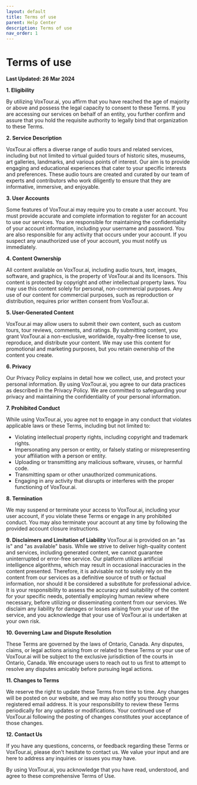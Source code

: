 ```yaml
---
layout: default
title: Terms of use
parent: Help Center
description: Terms of use
nav_order: 1
---
```


# Terms of use

**Last Updated: 26 Mar 2024**

**1. Eligibility**

By utilizing VoxTour.ai, you affirm that you have reached the age of majority or above and possess the legal 
capacity to consent to these Terms. If you are accessing our services on behalf of an entity, you further 
confirm and assure that you hold the requisite authority to legally bind that organization to these Terms.

**2. Service Description**

VoxTour.ai offers a diverse range of audio tours and related services, including but not limited to virtual 
guided tours of historic sites, museums, art galleries, landmarks, and various points of interest. 
Our aim is to provide engaging and educational experiences that cater to your specific interests and preferences. 
These audio tours are created and curated by our team of experts and contributors who work diligently to ensure 
that they are informative, immersive, and enjoyable.

**3. User Accounts**

Some features of VoxTour.ai may require you to create a user account. You must provide accurate and complete 
information to register for an account to use our services. You are responsible for maintaining the 
confidentiality of your account information, including your username and password. You are also responsible for 
any activity that occurs under your account. If you suspect any unauthorized use of your account, 
you must notify us immediately.

**4. Content Ownership**

All content available on VoxTour.ai, including audio tours, text, images, software, and graphics, is the property of 
VoxTour.ai and its licensors. This content is protected by copyright and other intellectual property laws. 
You may use this content solely for personal, non-commercial purposes. Any use of our content for commercial purposes, 
such as reproduction or distribution, requires prior written consent from VoxTour.ai.

**5. User-Generated Content**

VoxTour.ai may allow users to submit their own content, such as custom tours, tour reviews, comments, and ratings. 
By submitting content, you grant VoxTour.ai a non-exclusive, worldwide, royalty-free license to use, reproduce, 
and distribute your content. We may use this content for promotional and marketing purposes, but you retain ownership 
of the content you create.

**6. Privacy**

Our Privacy Policy explains in detail how we collect, use, and protect your personal information. 
By using VoxTour.ai, you agree to our data practices as described in the Privacy Policy. 
We are committed to safeguarding your privacy and maintaining the confidentiality of your personal information.

**7. Prohibited Conduct**

While using VoxTour.ai, you agree not to engage in any conduct that violates applicable laws or these Terms, 
including but not limited to:

- Violating intellectual property rights, including copyright and trademark rights.
- Impersonating any person or entity, or falsely stating or misrepresenting your affiliation with a person or entity.
- Uploading or transmitting any malicious software, viruses, or harmful code.
- Transmitting spam or other unauthorized communications.
- Engaging in any activity that disrupts or interferes with the proper functioning of VoxTour.ai.

**8. Termination**

We may suspend or terminate your access to VoxTour.ai, including your user account, if you violate these Terms or 
engage in any prohibited conduct. You may also terminate your account at any time by following the provided 
account closure instructions.

**9. Disclaimers and Limitation of Liability**
VoxTour.ai is provided on an "as is" and "as available" basis. While we strive to deliver high-quality 
content and services, including generated content, we cannot guarantee uninterrupted or error-free service. 
Our platform utilizes artificial intelligence algorithms, which may result in occasional inaccuracies in the content 
presented. Therefore, it is advisable not to solely rely on the content from our services as a definitive source of 
truth or factual information, nor should it be considered a substitute for professional advice. 
It is your responsibility to assess the accuracy and suitability of the content for your specific needs, 
potentially employing human review where necessary, before utilizing or disseminating content from our services. 
We disclaim any liability for damages or losses arising from your use of the service, and you acknowledge that your 
use of VoxTour.ai is undertaken at your own risk.


**10. Governing Law and Dispute Resolution**

These Terms are governed by the laws of Ontario, Canada. Any disputes, claims, or legal actions arising from or 
related to these Terms or your use of VoxTour.ai will be subject to the exclusive jurisdiction of the courts in 
Ontario, Canada. We encourage users to reach out to us first to attempt to resolve any disputes amicably 
before pursuing legal actions.

**11. Changes to Terms**

We reserve the right to update these Terms from time to time. Any changes will be posted on our website, 
and we may also notify you through your registered email address. It is your responsibility to review these Terms 
periodically for any updates or modifications. Your continued use of VoxTour.ai following the posting of 
changes constitutes your acceptance of those changes.

**12. Contact Us**

If you have any questions, concerns, or feedback regarding these Terms or VoxTour.ai, please don't hesitate 
to contact us. We value your input and are here to address any inquiries or issues you may have.

By using VoxTour.ai, you acknowledge that you have read, understood, and agree to these comprehensive Terms of Use.

